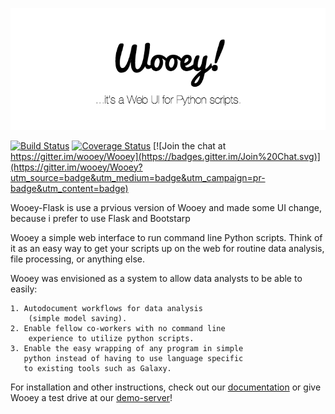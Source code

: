 ![Wooey!](wooey-banner.png)

[![Build Status](https://travis-ci.org/wooey/Wooey.svg?branch=master)](https://travis-ci.org/wooey/Wooey)
[![Coverage Status](https://coveralls.io/repos/wooey/Wooey/badge.svg?branch=master)](https://coveralls.io/r/wooey/Wooey?branch=master)
[![Join the chat at https://gitter.im/wooey/Wooey](https://badges.gitter.im/Join%20Chat.svg)](https://gitter.im/wooey/Wooey?utm_source=badge&utm_medium=badge&utm_campaign=pr-badge&utm_content=badge)

Wooey-Flask is use a prvious version of Wooey and made some UI change, because i prefer to use Flask and Bootstarp

Wooey a simple web interface to run command line Python scripts. Think of it as an easy way to get your scripts up on the web for routine data analysis, file processing, or anything else.

Wooey was envisioned as a system to allow data analysts to be able to easily:
    
    1. Autodocument workflows for data analysis
        (simple model saving).
    2. Enable fellow co-workers with no command line
        experience to utilize python scripts.
    3. Enable the easy wrapping of any program in simple
       python instead of having to use language specific 
       to existing tools such as Galaxy.


For installation and other instructions, check out our [documentation](http://wooey.readthedocs.org) or give Wooey a test drive at our [demo-server](https://wooey.herokuapp.com)!
